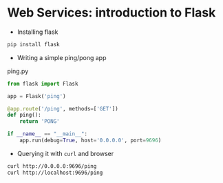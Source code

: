 # Web Services: introduction to Flask

- Installing flask

```bash
pip install flask
```

- Writing a simple ping/pong app

ping.py

```python
from flask import Flask

app = Flask('ping')

@app.route('/ping', methods=['GET'])
def ping():
    return 'PONG'

if __name__ == "__main__":
    app.run(debug=True, host='0.0.0.0', port=9696)

```

- Querying it with `curl` and browser

```bash
curl http://0.0.0.0:9696/ping
curl http://localhost:9696/ping
```
